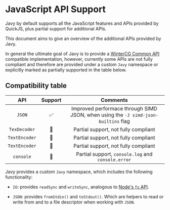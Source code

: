 # JavaScript API Support

Javy by default supports all the JavaScript features and APIs provided by
QuickJS, plus partial support for additional APIs. 

This document aims to give an overview of the additional APIs provided by Javy.

In general the ultimate goal of Javy is to provide a [WinterCG  Common
API](https://common-min-api.proposal.wintercg.org/#api-index) compatible
implementation, however, currently some APIs are not fully
compliant and therefore are provided under a custom `Javy` namespace or
explicitly marked as partially supported in the table below.

## Compatibility table

|API|Support|Comments|
|:-:|:-:|:-:|
|`JSON`|✅| Improved performace through SIMD JSON, when using the `-J simd-json-builtins` flag|
|`TexDecoder`|🚧| Partial support, not fully compliant|
|`TextEncoder`|🚧| Partial support, not fully compliant|
|`TextEncoder`|🚧| Partial support, not fully compliant|
|`console`|🚧| Partial support, `console.log` and `console.error`|

Javy provides a custom `Javy` namespace, which includes the following
functionality:

* `IO`: provides `readSync` and `writeSync`, analogous to [Node's `fs`
  API](https://nodejs.org/api/fs.html).

* `JSON`: provides `fromStdin()` and `toStdout()`. Which are helpers to read or
  write from and to a file descriptor when working with `JSON`.

